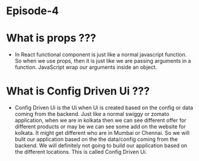 # Episode-4


# What is props ???
* In React functional component is just like a normal javascript function. So when we use props, then it is just like we are passing arguments in a function. JavaScript wrap our arguments inside an object.

# What is Config Driven Ui ???
* Config Driven Ui is the Ui when Ui is created based on the config or data coming from the backend. Just like a normal swiggy or zomato application, when we are in kolkata then we can see different offer for different products or may be we can see some add on the website for kolkata. It might get different who are in Mumbai or Chennai. So we will bulit our application based on the the data/config coming from the backend. We will definitely not going to build our application based on the different locations. This is called Config Driven Ui.